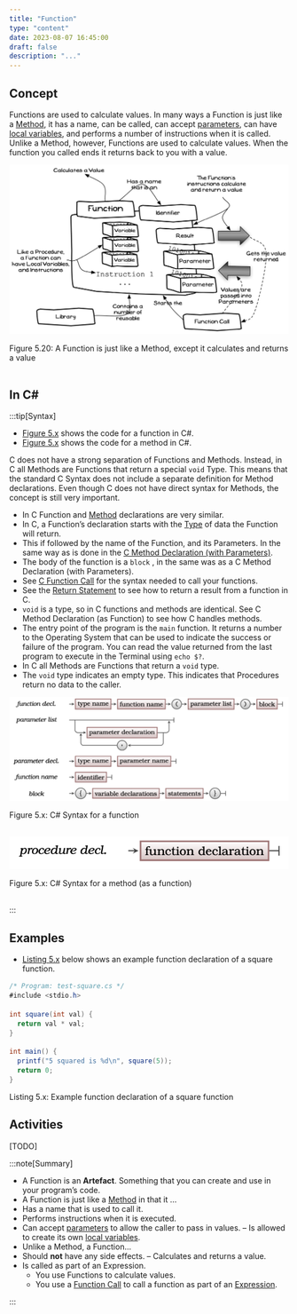 ```yaml
---
title: "Function"
type: "content"
date: 2023-08-07 16:45:00
draft: false
description: "..."
---
```



## Concept

Functions are used to calculate values. In many ways a Function is just like a [Method](../03-method), it has a name, can be called, can accept [parameters](../16-parameter), can have [local variables](../14-local-variable), and performs a number of instructions when it is called. Unlike a Method, however, Functions are used to calculate values. When the function you called ends it returns back to you with a value.

<a id="FigureFunction"></a>

![Figure 5.20 A Function is just like a Method, except it calculates and returns a value](./images/storing-and-using-data/function.png "A Function is just like a Method, except it calculates and returns a value")

<div class="caption"><span class="caption-figure-nbr">Figure 5.20: </span>A Function is just like a Method, except it calculates and returns a value</div> <br/>

## In C#

:::tip[Syntax]

- [Figure 5.x](#FigureFunctionSyntax) shows the code for a function in C#.
- [Figure 5.x](#FigureMethodSyntax) shows the code for a method in C#.

C does not have a strong separation of Functions and Methods. Instead, in C all Methods are Functions that return a special `void` Type. This means that the standard C Syntax does not include a separate definition for Method declarations. Even though C does not have direct syntax for Methods, the concept is still very important.

- In C Function and [Method](../03-method) declarations are very similar.
- In C, a Function’s declaration starts with the [Type](../06-type) of data the Function will return.
- This if followed by the name of the Function, and its Parameters. In the same way as is done in the [C Method Declaration (with Parameters)](../16-parameter#FigureParameterSyntax).
- The body of the function is a `block` , in the same was as a C Method Declaration (with Parameters).
- See [C Function Call](../21-function-call) for the syntax needed to call your functions.
- See the [Return Statement](../22-return-statement) to see how to return a result from a function in C.
- `void` is a type, so in C functions and methods are identical. See C Method Declaration (as Function) to see how C handles methods.
- The entry point of the program is the `main` function. It returns a number to the Operating System that can be used to indicate the success or failure of the program. You can read the value returned from the last program to execute in the Terminal using `echo $?`.
- In C all Methods are Functions that return a `void` type.
- The `void` type indicates an empty type. This indicates that Procedures return no data to the caller.



<a id="FigureFunctionSyntax"></a>

![Figure 5.x C# Syntax for a function](./images/storing-and-using-data/FunctionSyntax.png "C# Syntax for a function")
<div class="caption"><span class="caption-figure-nbr">Figure 5.x: </span>C# Syntax for a function</div><br/>

<a id="FigureMethodSyntax"></a>

![Figure 5.x C# Syntax for a method (as a function)](./images/storing-and-using-data/MethodSyntax.png "C# Syntax for a method (as a function)")
<div class="caption"><span class="caption-figure-nbr">Figure 5.x: </span>C# Syntax for a method (as a function)</div><br/>

:::

## Examples

- [Listing 5.x](#ListingFunctionDeclaration) below shows an example function declaration of a square function.

<a id="ListingFunctionDeclaration"></a>

```csharp
/* Program: test-square.cs */
#include <stdio.h>

int square(int val) {
  return val * val;
}

int main() {
  printf("5 squared is %d\n", square(5));
  return 0;
}

```
<div class="caption"><span class="caption-figure-nbr">Listing 5.x: </span>Example function declaration of a square function</div>


## Activities

[TODO]

:::note[Summary]

- A Function is an **Artefact**. Something that you can create and use in your program’s code.
- A Function is just like a [Method](../03-method) in that it ...
- Has a name that is used to call it.
- Performs instructions when it is executed.
- Can accept [parameters](../16-parameter) to allow the caller to pass in values. – Is allowed to create its own [local variables](../14-local-variable).
- Unlike a Method, a Function...
- Should **not** have any side effects. – Calculates and returns a value.
- Is called as part of an Expression.
  - You use Functions to calculate values.
  - You use a [Function Call](../21-function-call) to call a function as part of an [Expression](../23-expression).

:::